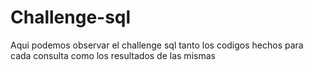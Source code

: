 # Challenge-sql
Aqui podemos observar el challenge sql tanto los codigos hechos para cada consulta como los resultados de las mismas
